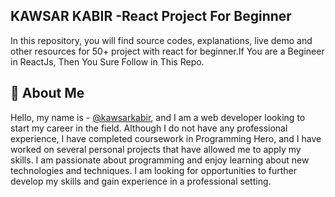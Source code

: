 ## KAWSAR KABIR -React Project For Beginner 

In this repository, you will find source codes, explanations, live demo and other resources for 50+ project with react for beginner.If You are a Begineer in ReactJs, Then You Sure Follow in This Repo.

## 🚀 About Me
Hello, my name is - [@kawsarkabir](https://www.linkedin.com/in/kawsarkabir), and I am a web developer looking to start my career in the field. Although I do not have any professional experience, I have completed coursework in Programming Hero, and I have worked on several personal projects that have allowed me to apply my skills. I am passionate about programming and enjoy learning about new technologies and techniques. I am looking for opportunities to further develop my skills and gain experience in a professional setting.
